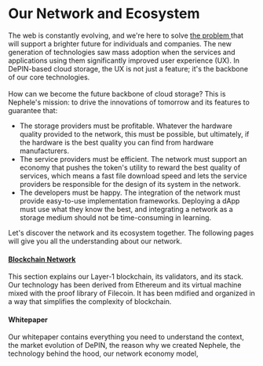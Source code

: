 # Our Network and Ecosystem

The web is constantly evolving, and we're here to solve [the problem ](../introduction/the-problem.md)that will support a brighter future for individuals and companies. The new generation of technologies saw mass adoption when the services and applications using them significantly improved user experience (UX). In DePIN-based cloud storage, the UX is not just a feature; it's the backbone of our core technologies. \
\
How can we become the future backbone of cloud storage? This is Nephele's mission: to drive the innovations of tomorrow and its features to guarantee that:

* The storage providers must be profitable. Whatever the hardware quality provided to the network, this must be possible, but ultimately, if the hardware is the best quality you can find from hardware manufacturers.
* The service providers must be efficient. The network must support an economy that pushes the token's utility to reward the best quality of services, which means a fast file download speed and lets the service providers be responsible for the design of its system in the network.&#x20;
* The developers must be happy. The integration of the network must provide easy-to-use implementation frameworks. Deploying a dApp must use what they know the best, and integrating a network as a storage medium should not be time-consuming in learning.&#x20;

Let's discover the network and its ecosystem together. The following pages will give you all the understanding about our network.&#x20;

#### [Blockchain Network](blockchain-network/) <a href="#getting-started" id="getting-started"></a>

This section explains our Layer-1 blockchain, its validators, and its stack. Our technology has been derived from Ethereum and its virtual machine mixed with the proof library of Filecoin. It has been mdified and organized in a way that simplifies the complexity of blockchain.&#x20;

#### Whitepaper <a href="#getting-started" id="getting-started"></a>

Our whitepaper contains everything you need to understand the context, the market evolution of DePIN, the reason why we created Nephele, the technology behind the hood, our network economy model,&#x20;



